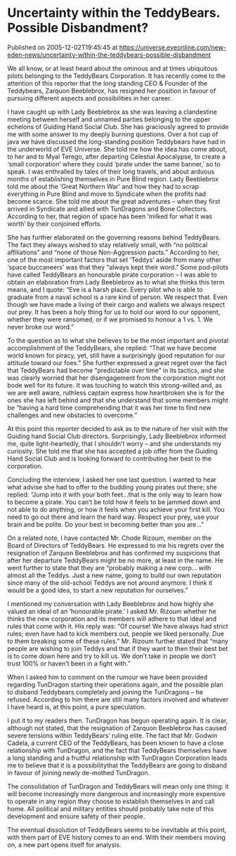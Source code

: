 # Uncertainty within the TeddyBears. Possible Disbandment?
Published on 2005-12-02T19:45:45 at https://universe.eveonline.com/new-eden-news/uncertainty-within-the-teddybears-possible-disbandment

We all know, or at least heard about the ominous and at times ubiquitous pilots belonging to the TeddyBears Corporation. It has recently come to the attention of this reporter that the long standing CEO & Founder of the Teddybears, Zarquon Beeblebrox, has resigned her position in favour of pursuing different aspects and possibilities in her career.

I have caught up with Lady Beeblebrox as she was leaving a clandestine meeting between herself and unnamed parties belonging to the upper echelons of Guiding Hand Social Club. She has graciously agreed to provide me with some answer to my deeply burning questions. Over a hot cup of java we have discussed the long-standing position Teddybears have had in the underworld of EVE Universe. She told me how the idea has come about, to her and to Myal Terego, after departing Celestial Apocalypse, to create a ‘small corporation’ where they could ‘pirate under the same banner,’ so to speak. I was enthralled by tales of their long travels, and about arduous months of establishing themselves in Pure Blind region. Lady Beeblebrox told me about the ‘Great Northern War’ and how they had to scrap everything in Pure Blind and move to Syndicate when the profits had become scarce. She told me about the great adventures – when they first arrived in Syndicate and allied with TunDragons and Bone Collectors. According to her, that region of space has been ‘milked for what it was worth’ by their conjoined efforts.

She has further elaborated on the governing reasons behind TeddyBears. The fact they always wished to stay relatively small, with “no political affiliations” and “none of those Non-Aggression pacts.” According to her, one of the most important factors that set ‘Teddys’ aside from many other ‘space buccaneers’ was that they “always kept their word.” Some pod-pilots have called TeddyBears an honourable pirate corporation – I was able to obtain an elaboration from Lady Beeblebrox as to what she thinks this term means, and I quote: “Eve is a harsh place. Every pilot who is able to graduate from a naval school is a rare kind of person. We respect that. Even though we have made a living of their cargo and wallets we always respect our prey. It has been a holy thing for us to hold our word to our opponent, whether they were ransomed, or if we promised to honour a 1 vs. 1. We never broke our word.”

To the question as to what she believes to be the most important and pivotal accomplishment of the TeddyBears, she replied: “That we have become world known for piracy, yet, still have a surprisingly good reputation for our attitude toward our foes.” She further expressed a great regret over the fact that TeddyBears had become “predictable over time” in its tactics, and she was clearly worried that her disengagement from the corporation might not bode well for its future. It was touching to watch this strong-willed and, as we are well aware, ruthless captain express how heartbroken she is for the ones she has left behind and that she understand that some members might be “having a hard time comprehending that it was her time to find new challenges and new obstacles to overcome.”

At this point this reporter decided to ask as to the nature of her visit with the Guiding hand Social Club directors. Surprisingly, Lady Beeblebrox informed me, quite light-heartedly, that I shouldn’t worry – and she understands my curiosity. She told me that she has accepted a job offer from the Guiding Hand Social Club and is looking forward to contributing her best to the corporation.

Concluding the interview, I asked her one last question. I wanted to hear what advise she had to offer to the budding young pirates out there; she replied: “Jump into it with your both feet...that is the only way to learn how to become a pirate. You can’t be told how it feels to be jammed down and not able to do anything, or how it feels when you achieve your first kill. You need to go out there and learn the hard way. Respect your prey, use your brain and be polite. Do your best in becoming better than you are…”

On a related note, I have contacted Mr. Chode Rizoum, member on the Board of Directors of TeddyBears. He expressed to me his regrets over the resignation of Zarquon Beeblebrox and has confirmed my suspicions that after her departure TeddyBears might be no more, at least in the name. He went further to state that they are “probably making a new corp… with almost all the Teddys. Just a new name, going to build our own reputation since many of the old-school Teddys are not around anymore. I think it would be a good idea, to start a new reputation for ourselves.”

I mentioned my conversation with Lady Beeblebrox and how highly she valued an ideal of an ‘honourable pirate.’ I asked Mr. Rizoum whether he thinks the new corporation and its members will adhere to that ideal and rules that come with it. His reply was: “Of course! We have always had strict rules; even have had to kick members out, people we liked personally. Due to them breaking some of these rules.” Mr. Rizoum further stated that “many people are wishing to join Teddys and that if they want to then their best bet is to come down here and try to kill us. We don’t take in people we don’t trust 100% or haven’t been in a fight with.”

When I asked him to comment on the rumour we have been provided regarding TunDragon starting their operations again, and the possible plan to disband Teddybears completely and joining the TunDragons – he refused. According to him there are still many factors involved and whatever I have heard is, at this point, a pure speculation.

I put it to my readers then. TunDragon has begun operating again. It is clear, although not stated, that the resignation of Zarquon Beeblebrox has caused severe tensions within TeddyBears’ ruling elite. The fact that Mr. Godwin Cadela, a current CEO of the TeddyBears, has been known to have a close relationship with TunDragon, and the fact that TeddyBears themselves have a long standing and a fruitful relationship with TunDragon Corporation leads me to believe that it is a possibilitythat the TeddyBears are going to disband in favour of joining newly de-mothed TunDragon.

The consolidation of TunDragon and TeddyBears will mean only one thing: it will become increasingly more dangerous and increasingly more expensive to operate in any region they choose to establish themselves in and call home. All political and military entities should probably take note of this development and ensure safety of their people.

The eventual dissolution of TeddyBears seems to be inevitable at this point, with them part of EVE history comes to an end. With their members moving on, a new part opens itself for analysis.

